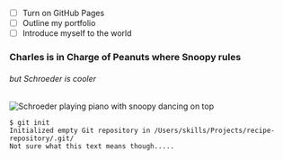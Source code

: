 - [ ] Turn on GitHub Pages
- [ ] Outline my portfolio
- [ ] Introduce myself to the world

### Charles is in Charge of Peanuts where Snoopy rules
###### but Schroeder is cooler
![Schroeder playing piano with snoopy dancing on top](https://pbs.twimg.com/media/ET9iAlcWkAAt0R1?format=png&name=small)
```
$ git init
Initialized empty Git repository in /Users/skills/Projects/recipe-repository/.git/
Not sure what this text means though.....
```
